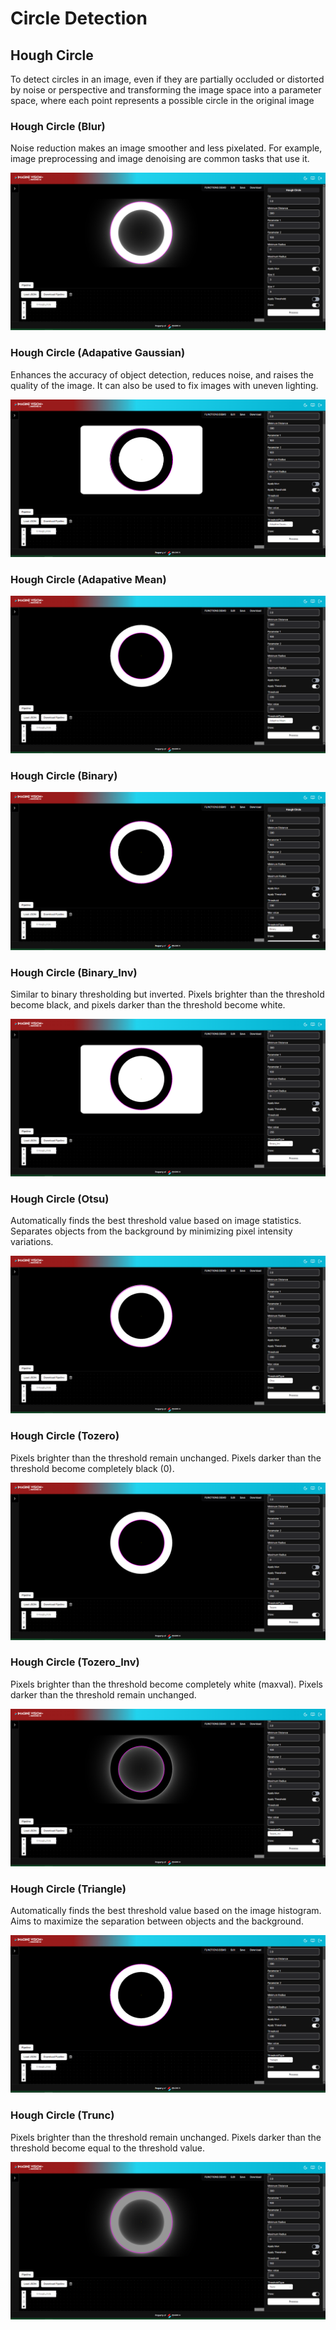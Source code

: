 # **Circle Detection**

## Hough Circle

To detect circles in an image, even if they are partially occluded or distorted by noise or perspective and transforming the image space into a parameter space, where each point represents a possible circle in the original image

### Hough Circle (Blur)

Noise reduction makes an image smoother and less pixelated. For example, image preprocessing and image denoising are common tasks that use it.

![logo](<_media/Advanced%20Function/Hough%20Circle/hough%20circle%20transform(blur).png>)

### Hough Circle (Adapative Gaussian)

Enhances the accuracy of object detection, reduces noise, and raises the quality of the image. It can also be used to fix images with uneven lighting.

![logo](<_media/Advanced%20Function/Hough%20Circle/hough%20circle%20transform(adaptive%20gaussian).png>)

### Hough Circle (Adapative Mean)

![logo](<_media/Advanced%20Function/Hough%20Circle/hough%20circle%20transform(adaptive%20mean).png>)

### Hough Circle (Binary)

![logo](<_media/Advanced%20Function/Hough%20Circle/hough%20circle%20transform(binary).png>)

### Hough Circle (Binary_Inv)

Similar to binary thresholding but inverted.
Pixels brighter than the threshold become black, and pixels darker than the threshold become white.

![logo](<_media/Advanced%20Function/Hough%20Circle/hough%20circle%20transform(binary_inv).png>)

### Hough Circle (Otsu)

Automatically finds the best threshold value based on image statistics.
Separates objects from the background by minimizing pixel intensity variations.

![logo](<_media/Advanced%20Function/Hough%20Circle/hough%20circle%20transform(otsu).png>)

### Hough Circle (Tozero)

Pixels brighter than the threshold remain unchanged.
Pixels darker than the threshold become completely black (0).

![logo](<_media/Advanced%20Function/Hough%20Circle/hough%20circle%20transform(tozero).png>)

### Hough Circle (Tozero_Inv)

Pixels brighter than the threshold become completely white (maxval).
Pixels darker than the threshold remain unchanged.

![logo](<_media/Advanced%20Function/Hough%20Circle/hough%20circle%20transform(tozero_inv).png>)

### Hough Circle (Triangle)

Automatically finds the best threshold value based on the image histogram.
Aims to maximize the separation between objects and the background.

![logo](<_media/Advanced%20Function/Hough%20Circle/hough%20circle%20transform(triangle).png>)

### Hough Circle (Trunc)

Pixels brighter than the threshold remain unchanged.
Pixels darker than the threshold become equal to the threshold value.

![logo](<_media/Advanced%20Function/Hough%20Circle/hough%20circletransform(trunc).png>)
